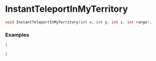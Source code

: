 # InstantTeleportInMyTerritory

```cpp - C++
void InstantTeleportInMyTerritory(int x, int y, int z, int range);
```

### Examples
```cpp - C++
{

}
```
